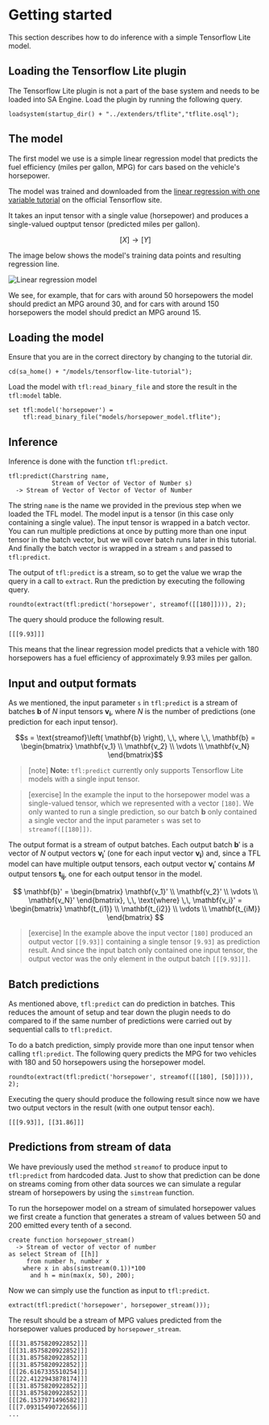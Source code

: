 # Getting started

This section describes how to do inference with a simple Tensorflow Lite model. 

## Loading the Tensorflow Lite plugin

The Tensorflow Lite plugin is not a part of the base system and needs to be loaded into SA Engine. Load the plugin by running the following query.

```LIVE
loadsystem(startup_dir() + "../extenders/tflite","tflite.osql");
```

## The model

The first model we use is a simple linear regression model that predicts the fuel efficiency (miles per gallon, MPG) for cars based on the vehicle's horsepower.

The model was trained and downloaded from the [linear regression with one variable tutorial](https://www.tensorflow.org/tutorials/keras/regression#linear_regression_with_one_variable) on the official Tensorflow site.

It takes an input tensor with a single value (horsepower) and produces a single-valued ouptput tensor (predicted miles per gallon).

$$[X] \rightarrow [Y]$$

The image below shows the model's training data points and resulting regression line.

![Linear regression model](https://s3.eu-north-1.amazonaws.com/assets.streamanalyze.com/tensorflow_lite_tutorial/horsepower_model_plot.png)

We see, for example, that for cars with around 50 horsepowers the model should predict an MPG around 30, and for cars with around 150 horsepowers the model should predict an MPG around 15.


## Loading the model

Ensure that you are in the correct directory by changing to the tutorial dir.

```LIVE
cd(sa_home() + "/models/tensorflow-lite-tutorial");
```

Load the model with `tfl:read_binary_file` and store the result in the `tfl:model` table.   

```LIVE
set tfl:model('horsepower') =
    tfl:read_binary_file("models/horsepower_model.tflite");
```


## Inference

Inference is done with the function `tfl:predict`.

```
tfl:predict(Charstring name,
            Stream of Vector of Vector of Number s)
  -> Stream of Vector of Vector of Vector of Number
```

The string `name` is the name we provided in the previous step when we loaded the TFL model. The model input is a tensor (in this case only containing a single value). The input tensor is wrapped in a batch vector. You can run multiple predictions at once by putting more than one input tensor in the batch vector, but we will cover batch runs later in this tutorial. And finally the batch vector is wrapped in a stream `s` and passed to `tfl:predict`.

The output of `tfl:predict` is a stream, so to get the value we wrap the query in a call to `extract`. Run the prediction by executing the following query.

```LIVE
roundto(extract(tfl:predict('horsepower', streamof([[180]]))), 2);
```

The query should produce the following result.

```
[[[9.93]]]
```

This means that the linear regression model predicts that a vehicle with 180 horsepowers has a fuel efficiency of approximately 9.93 miles per gallon.


## Input and output formats

As we mentioned, the input parameter `s` in `tfl:predict` is a stream of batches $\mathbf{b}$ of $N$ input tensors $\mathbf{v_i}$, where $N$ is the number of predictions (one prediction for each input tensor).

$$s = \text{streamof}\left( \mathbf{b} \right), \,\, where \,\, \mathbf{b} = \begin{bmatrix}
\mathbf{v_1} \\
\mathbf{v_2} \\
\vdots \\
\mathbf{v_N}
\end{bmatrix}$$

> [note] **Note:** `tfl:predict` currently only supports Tensorflow Lite models with a single input tensor.

> [exercise] In the example the input to the horsepower model was a single-valued tensor, which we represented with a vector `[180]`. We only wanted to run a single prediction, so our batch $\mathbf{b}$ only contained a single vector and the input parameter `s` was set to `streamof([[180]])`.

The output format is a stream of output batches. Each output batch $\mathbf{b}'$ is a vector of $N$ output vectors $\mathbf{v_i}'$ (one for each input vector $\mathbf{v_i}$) and, since a TFL model can have multiple output tensors, each output vector $\mathbf{v_i}'$ contains $M$ output tensors $\mathbf{t_{ij}}$, one for each output tensor in the model.

$$ \mathbf{b}' = \begin{bmatrix}
\mathbf{v_1}' \\
\mathbf{v_2}' \\
\vdots \\
\mathbf{v_N}'
\end{bmatrix}, \,\, \text{where} \,\, \mathbf{v_i}' = \begin{bmatrix}
\mathbf{t_{i1}} \\
\mathbf{t_{i2}} \\
\vdots \\
\mathbf{t_{iM}}
\end{bmatrix}
$$

> [exercise] In the example above the input vector `[180]` produced an output vector `[[9.93]]` containing a single tensor `[9.93]` as prediction result. And since the input batch only contained one input tensor, the output vector was the only element in the output batch `[[[9.93]]]`.


## Batch predictions

As mentioned above, `tfl:predict` can do prediction in batches. This reduces the amount of setup and tear down the plugin needs to do compared to if the same number of predictions were carried out by sequential calls to `tfl:predict`.

To do a batch prediction, simply provide more than one input tensor when calling `tfl:predict`. The following query predicts the MPG for two vehicles with 180 and 50 horsepowers using the horsepower model.

```LIVE
roundto(extract(tfl:predict('horsepower', streamof([[180], [50]]))), 2);
```

Executing the query should produce the following result since now we have two output vectors in the result (with one output tensor each).

```
[[[9.93]], [[31.86]]]
```

## Predictions from stream of data

We have previously used the method `streamof` to produce input to `tfl:predict` from hardcoded data. Just to show that prediction can be done on streams coming from other data sources we can simulate a regular stream of horsepowers by using the `simstream` function.

To run the horsepower model on a stream of simulated horsepower values we first create a function that generates a stream of values between 50 and 200 emitted every tenth of a second.

```LIVE
create function horsepower_stream()
  -> Stream of vector of vector of number
as select Stream of [[h]]
     from number h, number x
    where x in abs(simstream(0.1))*100
      and h = min(max(x, 50), 200);
```

Now we can simply use the function as input to `tfl:predict`.

```LIVE
extract(tfl:predict('horsepower', horsepower_stream()));
```

The result should be a stream of MPG values predicted from the horsepower values produced by `horsepower_stream`.

```
[[[31.8575820922852]]]
[[[31.8575820922852]]]
[[[31.8575820922852]]]
[[[31.8575820922852]]]
[[[26.6167335510254]]]
[[[22.4122943878174]]]
[[[31.8575820922852]]]
[[[31.8575820922852]]]
[[[26.1537971496582]]]
[[[7.09315490722656]]]
...
```
